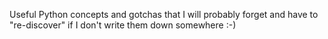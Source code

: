 Useful Python concepts and gotchas that I will probably forget and have to "re-discover" if I don't write them down somewhere :-)
